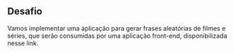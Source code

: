 ## Desafio

Vamos implementar uma aplicação para gerar frases aleatórias de filmes e séries, que serão consumidas por uma aplicação front-end, disponibilizada nesse link.
